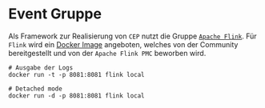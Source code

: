 # Event Gruppe

Als Framework zur Realisierung von `CEP` nutzt die Gruppe [`Apache Flink`](https://flink.apache.org/). Für `Flink` wird ein [Docker Image](https://flink.apache.org/news/2017/05/16/official-docker-image.html) angeboten, welches von der Community bereitgestellt und von der `Apache Flink PMC` beworben wird.

```
# Ausgabe der Logs
docker run -t -p 8081:8081 flink local

# Detached mode
docker run -d -p 8081:8081 flink local
```
